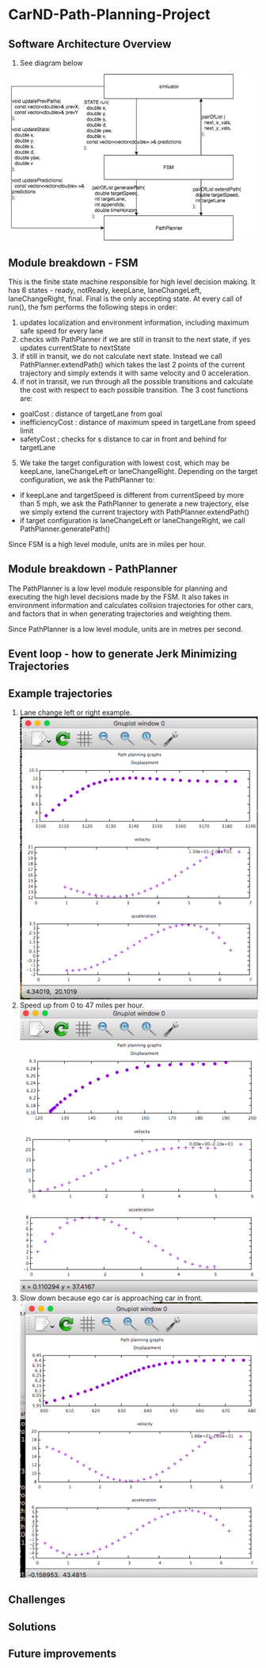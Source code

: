 # CarND-Path-Planning-Project

## Software Architecture Overview

1. See diagram below

![software architecture overview](report/architecture.png)

## Module breakdown - FSM

This is the finite state machine responsible for high level decision making. It has 6 states - ready, notReady, keepLane, laneChangeLeft, laneChangeRight, final. Final is the only accepting state. At every call of run(), the fsm performs the following steps in order:

1. updates localization and environment information, including maximum safe speed for every lane
2. checks with PathPlanner if we are still in transit to the next state, if yes updates currentState to nextState
3. if still in transit, we do not calculate next state. Instead we call PathPlanner.extendPath() which takes the last 2 points of the current trajectory and simply extends it with same velocity and 0 acceleration.
4. if not in transit, we run through all the possible transitions and calculate the cost with respect to each possible transition. The 3 cost functions are:
 - goalCost : distance of targetLane from goal
 - inefficiencyCost : distance of maximum speed in targetLane from speed limit
 - safetyCost : checks for s distance to car in front and behind for targetLane
5. We take the target configuration with lowest cost, which may be keepLane, laneChangeLeft or laneChangeRight. Depending on the target configuration, we ask the PathPlanner to:
 - if keepLane and targetSpeed is different from currentSpeed by more than 5 mph, we ask the PathPlanner to generate a new trajectory, else we simply extend the current trajectory with PathPlanner.extendPath()
 - if target configuration is laneChangeLeft or laneChangeRight, we call PathPlanner.generatePath()


Since FSM is a high level module, units are in miles per hour.

## Module breakdown - PathPlanner

The PathPlanner is a low level module responsible for planning and executing the high level decisions made by the FSM. It also takes in environment information and calculates collision trajectories for other cars, and factors that in when generating trajectories and weighting them.


Since PathPlanner is a low level module, units are in metres per second.

## Event loop - how to generate Jerk Minimizing Trajectories



## Example trajectories

1. Lane change left or right example. ![lane change right/left example](report/laneChangeRight.png)
2. Speed up from 0 to 47 miles per hour. ![speed up from 0 to top speed 47mph](report/speedUp.png)
3. Slow down because ego car is approaching car in front. ![slow down because approaching car in front](report/slowDown.png)

## Challenges

## Solutions

## Future improvements
